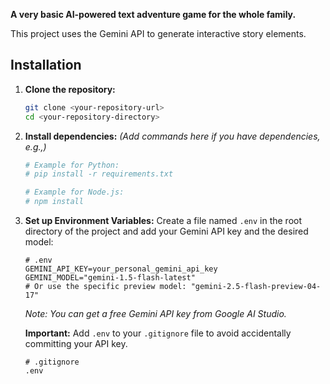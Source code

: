 **A very basic AI-powered text adventure game for the whole family.**

This project uses the Gemini API to generate interactive story elements.

## Installation

1.  **Clone the repository:**
    ```bash
    git clone <your-repository-url>
    cd <your-repository-directory>
    ```

2.  **Install dependencies:**
    *(Add commands here if you have dependencies, e.g.,)*
    ```bash
    # Example for Python:
    # pip install -r requirements.txt

    # Example for Node.js:
    # npm install
    ```

3.  **Set up Environment Variables:**
    Create a file named `.env` in the root directory of the project and add your Gemini API key and the desired model:

    ```dotenv
    # .env
    GEMINI_API_KEY=your_personal_gemini_api_key
    GEMINI_MODEL="gemini-1.5-flash-latest"
    # Or use the specific preview model: "gemini-2.5-flash-preview-04-17"
    ```

    *Note: You can get a free Gemini API key from Google AI Studio.*

    **Important:** Add `.env` to your `.gitignore` file to avoid accidentally committing your API key.
    ```gitignore
    # .gitignore
    .env
    ```
